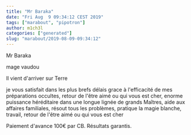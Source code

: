 ```yaml
---
title: "Mr Baraka"
date: "Fri Aug  9 09:34:12 CEST 2019"
tags: ["marabout", "pipotron"]
author: m1ch3l
categories: ["generated"]
slug: "marabout/2019-08-09-09:34:12"
---
```


Mr Baraka

mage vaudou

Il vient d'arriver sur Terre

je vous satisfait dans les plus brefs délais grace à l'efficacité de mes préparations occultes, retour de l'être aimé ou qui vous est cher, enorme puissance héréditaire dans une longue lignée de grands Maîtres, aide aux affaires familiales, résout tous les problèmes, pratique la magie blanche, travail, retour de l'être aimé ou qui vous est cher

Paiement d'avance 100€ par CB. Résultats garantis.
